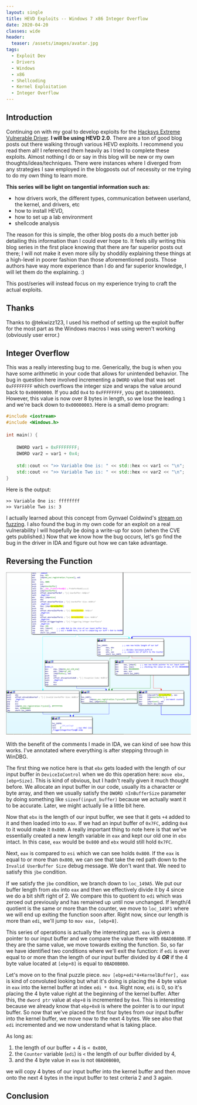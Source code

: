 ```yaml
---
layout: single
title: HEVD Exploits -- Windows 7 x86 Integer Overflow
date: 2020-04-20
classes: wide
header:
  teaser: /assets/images/avatar.jpg
tags:
  - Exploit Dev
  - Drivers
  - Windows
  - x86
  - Shellcoding
  - Kernel Exploitation
  - Integer Overflow
---
```


## Introduction
Continuing on with my goal to develop exploits for the [Hacksys Extreme Vulnerable Driver](https://github.com/hacksysteam/HackSysExtremeVulnerableDriver). **I will be using HEVD 2.0**. There are a ton of good blog posts out there walking through various HEVD exploits. I recommend you read them all! I referenced them heavily as I tried to complete these exploits. Almost nothing I do or say in this blog will be new or my own thoughts/ideas/techniques. There were instances where I diverged from any strategies I saw employed in the blogposts out of necessity or me trying to do my own thing to learn more.

**This series will be light on tangential information such as:**
+ how drivers work, the different types, communication between userland, the kernel, and drivers, etc
+ how to install HEVD,
+ how to set up a lab environment
+ shellcode analysis

The reason for this is simple, the other blog posts do a much better job detailing this information than I could ever hope to. It feels silly writing this blog series in the first place knowing that there are far superior posts out there; I will not make it even more silly by shoddily explaining these things at a high-level in poorer fashion than those aforementioned posts. Those authors have way more experience than I do and far superior knowledge, I will let them do the explaining. :)

This post/series will instead focus on my experience trying to craft the actual exploits.

## Thanks
Thanks to @tekwizz123, I used his method of setting up the exploit buffer for the most part as the Windows macros I was using weren't working (obviously user error.)

## Integer Overflow
This was a really interesting bug to me. Generically, the bug is when you have some arithmetic in your code that allows for unintended behavior. The bug in question here involved incrementing a `DWORD` value that was set `0xFFFFFFFF` which overflows the integer size and wraps the value around back to `0x00000000`. If you add `0x4` to `0xFFFFFFFF`, you get `0x100000003`. However, this value is now over 8 bytes in length, so we lose the leading `1` and we're back down to `0x00000003`. Here is a small demo program:
```cpp
#include <iostream>
#include <Windows.h>

int main() {

	DWORD var1 = 0xFFFFFFFF;
	DWORD var2 = var1 + 0x4;

	std::cout << ">> Variable One is: " << std::hex << var1 << "\n";
	std::cout << ">> Variable Two is: " << std::hex << var2 << "\n";
}
```

Here is the output:
```
>> Variable One is: ffffffff
>> Variable Two is: 3
```

I actually learned about this concept from Gynvael Coldwind's [stream on fuzzing](https://www.youtube.com/watch?v=BrDujogxYSk). I also found the bug in my own code for an exploit on a real vulnerability I will hopefully be doing a write-up for soon (when the CVE gets published.) Now that we know how the bug occurs, let's go find the bug in the driver in IDA and figure out how we can take advantage. 

## Reversing the Function
![](/assets/images/AWE/IntOverflowFunc.PNG)

With the benefit of the comments I made in IDA, we can kind of see how this works. I've annotated where everything is after stepping through in WinDBG. 

The first thing we notice here is that `ebx` gets loaded with the length of our input buffer in `DeviceIoControl` when we do this operation here: `move ebx, [ebp+Size]`. This is kind of obvious, but I hadn't really given it much thought before. We allocate an input buffer in our code, usually its a character or byte array, and then we usually satisfy the `DWORD nInBufferSize` parameter by doing something like `sizeof(input_buffer)` because we actually want it to be accurate. Later, we might actually lie a little bit here. 

Now that `ebx` is the length of our input buffer, we see that it gets `+4` added to it and then loaded into to `eax`. If we had an input buffer of `0x7FC`, adding `0x4` to it would make it `0x800`. A really important thing to note here is that we've essentially created a new length variable in `eax` and kept our old one in `ebx` intact. In this case, `eax` would be `0x800` and `ebx` would still hold `0x7FC`. 

Next, `eax` is compared to `esi` which we can see holds `0x800`. If the `eax` is equal to or more than `0x800`, we can see that take the red path down to the `Invalid UserBuffer Size` debug message. We don't want that. We need to satisfy this `jbe` condition. 

If we satisfy the `jbe` condition, we branch down to `loc_149A5`. We put our buffer length from `ebx` into `eax` and then we effectively divide it by 4 since we do a bit shift right of 2. We compare this to quotient to `edi` which was zeroed out previously and has remained up until now unchanged. If length/4 quotient is the same or more than the counter, we move to `loc_149F1` where we will end up exiting the function soon after. Right now, since our length is more than `edi`, we'll jump to `mov eax, [ebp+8]`. 

This series of operations is actually the interesting part. `eax` is given a pointer to our input buffer and we compare the value there with `0BAD0B0B0`. If they are the same value, we move towards exiting the function. So, so far we have identified two conditions where we'll exit the function: if `edi` is ever equal to or more than the length of our input buffer divided by 4 ***OR*** if the 4 byte value located at `[ebp+8]` is equal to `0BAD0B0B0`.

Let's move on to the final puzzle piece. `mov [ebp+edi*4+KernelBuffer], eax` is kind of convoluted looking but what it's doing is placing the 4 byte value in `eax` into the kernel buffer at index `edi * 0x4`. Right now, `edi` is 0, so it's placing the 4 byte value right at the beginning of the kernel buffer. After this, the `dword ptr` value at `ebp+8` is incremented by `0x4`. This is interesting because we already know that `ebp+0x8` is where the pointer is to our input buffer. So now that we've placed the first four bytes from our input buffer into the kernel buffer, we move now to the next 4 bytes. We see also that `edi` incremented and we now understand what is taking place. 

As long as:

1. the length of our buffer + 4 is `< 0x800`,
2. the `Counter` variable (`edi`) is `<` the length of our buffer divided by 4, 
3. and the 4 byte value in `eax` is not `0BAD0B0B0`,

we will copy 4 bytes of our input buffer into the kernel buffer and then move onto the next 4 bytes in the input buffer to test criteria 2 and 3 again. 

## Conclusion
